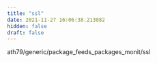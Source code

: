```yaml
---
title: "ssl"
date: 2021-11-27 16:06:38.213082
hidden: false
draft: false
---
```


ath79/generic/package_feeds_packages_monit/ssl

